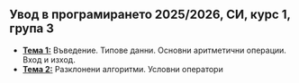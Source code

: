 ## Увод в програмирането 2025/2026, СИ, курс 1, група 3


- [**Тема 1:**](https://github.com/KristianIvanov24/Introduction-to-Programming-SE/tree/main/sem-01) Въведение. Типове данни. Основни аритметични операции. Вход и изход.
- [**Тема 2:**](https://github.com/KristianIvanov24/Introduction-to-Programming-SE/tree/main/sem-02) Разклонени алгоритми. Условни оператори

